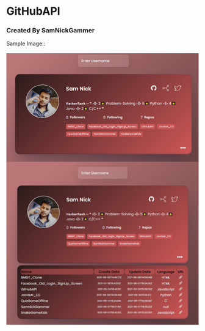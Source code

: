# GitHubAPI
### Created By SamNickGammer


Sample Image:: </br></br>
<img src="DemoImage00.jpg" alt="DemoImage00" style="float: left; margin-right: 10px;" />
<img src="DemoImage01.jpg" alt="DemoImage00" style="float: left; margin-right: 10px;" />

